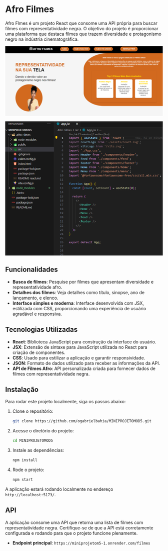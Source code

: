 # Afro Filmes 

Afro Flmes é um projeto React que consome uma API própria para buscar filmes com representatividade negra. O objetivo do projeto é proporcionar uma plataforma que destaca filmes que trazem diversidade e protagonismo negro na indústria cinematográfica.

![Veja o layout do site](./Afro%20Filmes/src/assets/images/site.png)

![Veja a estrutura do site](./Afro%20Filmes/src/assets/images/codigo.png)

## Funcionalidades

- **Busca de filmes**: Pesquise por filmes que apresentam diversidade e representatividade afro.
- **Detalhes dos filmes**: Veja detalhes como título, sinopse, ano de lançamento, e elenco.
- **Interface simples e moderna**: Interface desenvolvida com JSX, estilizada com CSS, proporcionando uma experiência de usuário agradável e responsiva.

## Tecnologias Utilizadas

- **React**: Biblioteca JavaScript para construção da interface do usuário.
- **JSX**: Extensão de sintaxe para JavaScript utilizada no React para criação de componentes.
- **CSS**: Usado para estilizar a aplicação e garantir responsividade.
- **JSON**: Formato de dados utilizado para receber as informações da API.
- **API de Filmes Afro**: API personalizada criada para fornecer dados de filmes com representatividade negra.

## Instalação

Para rodar este projeto localmente, siga os passos abaixo:

1. Clone o repositório:
   ```bash
   git clone https://github.com/ogabrielbahia/MINIPROJETOMOD5.git
   ```

2. Acesse o diretório do projeto:
   ```bash
   cd MINIPROJETOMOD5
   ```

3. Instale as dependências:
   ```bash
   npm install
   ```

4. Rode o projeto:
   ```bash
   npm start
   ```

A aplicação estará rodando localmente no endereço `http://localhost:5173/`.

## API

A aplicação consome uma API que retorna uma lista de filmes com representatividade negra. Certifique-se de que a API está corretamente configurada e rodando para que o projeto funcione plenamente.

- **Endpoint principal**: `https://miniprojetom5-1.onrender.com/filmes`
  
